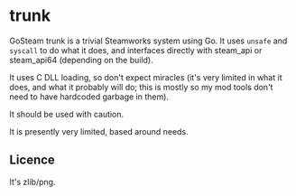# trunk

GoSteam trunk is a trivial Steamworks system using Go.  It uses `unsafe` and `syscall` to do what it does, and interfaces directly with steam_api or steam_api64 (depending on the build).

It uses C DLL loading, so don't expect miracles (it's very limited in what it does, and what it probably will do; this is mostly so my mod tools don't need to have hardcoded garbage in them).

It should be used with caution.

It is presently very limited, based around needs.

## Licence
It's zlib/png.
